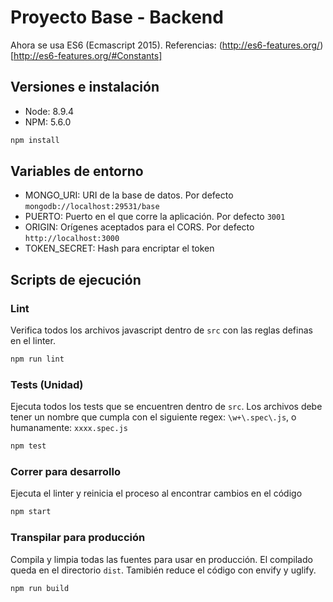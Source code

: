 # Proyecto Base - Backend
Ahora se usa ES6 (Ecmascript 2015). Referencias: (http://es6-features.org/)[http://es6-features.org/#Constants]

## Versiones e instalación
- Node: 8.9.4
- NPM: 5.6.0

``` bash
npm install
```
## Variables de entorno
 - MONGO_URI: URI de la base de datos. Por defecto `mongodb://localhost:29531/base`
 - PUERTO: Puerto en el que corre la aplicación. Por defecto `3001`
 - ORIGIN: Orígenes aceptados para el CORS. Por defecto `http://localhost:3000`
 - TOKEN_SECRET: Hash para encriptar el token

## Scripts de ejecución
### Lint
Verifica todos los archivos javascript dentro de `src` con las reglas definas en el linter.
``` bash
npm run lint
```

### Tests (Unidad)
Ejecuta todos los tests que se encuentren dentro de `src`. Los archivos debe tener un nombre que cumpla con el siguiente regex: `\w+\.spec\.js`, o humanamente: `xxxx.spec.js`
``` bash
npm test
```

### Correr para desarrollo
Ejecuta el linter y reinicia el proceso al encontrar cambios en el código
``` bash
npm start
```

### Transpilar para producción
Compila y limpia todas las fuentes para usar en producción. El compilado queda en el directorio `dist`.
Tamibién reduce el código con envify y uglify.
``` bash
npm run build
```
